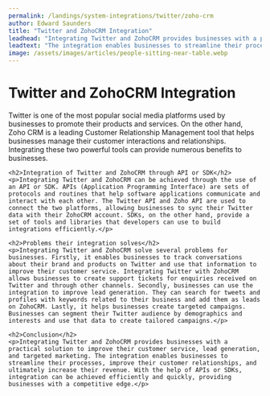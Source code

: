 ```yaml
---
permalink: /landings/system-integrations/twitter/zoho-crm
author: Edward Saunders
title: "Twitter and ZohoCRM Integration"
leadhead: "Integrating Twitter and ZohoCRM provides businesses with a practical solution to improve their customer service, lead generation, and targeted marketing"
leadtext: "The integration enables businesses to streamline their processes, improve their customer relationships, and ultimately increase their revenue. With the help of APIs or SDKs, integration can be achieved efficiently and quickly, providing businesses with a competitive edge."
image: /assets/images/articles/people-sitting-near-table.webp
---
```

<div class="arttext">	<h1>Twitter and ZohoCRM Integration</h1>
	<p>Twitter is one of the most popular social media platforms used by businesses to promote their products and services. On the other hand, Zoho CRM is a leading Customer Relationship Management tool that helps businesses manage their customer interactions and relationships. Integrating these two powerful tools can provide numerous benefits to businesses.</p>

	<h2>Integration of Twitter and ZohoCRM through API or SDK</h2>
	<p>Integrating Twitter and ZohoCRM can be achieved through the use of an API or SDK. APIs (Application Programming Interface) are sets of protocols and routines that help software applications communicate and interact with each other. The Twitter API and Zoho API are used to connect the two platforms, allowing businesses to sync their Twitter data with their ZohoCRM account. SDKs, on the other hand, provide a set of tools and libraries that developers can use to build integrations efficiently.</p>

	<h2>Problems their integration solves</h2>
	<p>Integrating Twitter and ZohoCRM solve several problems for businesses. Firstly, it enables businesses to track conversations about their brand and products on Twitter and use that information to improve their customer service. Integrating Twitter with ZohoCRM allows businesses to create support tickets for enquiries received on Twitter and through other channels. Secondly, businesses can use the integration to improve lead generation. They can search for tweets and profiles with keywords related to their business and add them as leads on ZohoCRM. Lastly, it helps businesses create targeted campaigns. Businesses can segment their Twitter audience by demographics and interests and use that data to create tailored campaigns.</p>

	<h2>Conclusion</h2>
	<p>Integrating Twitter and ZohoCRM provides businesses with a practical solution to improve their customer service, lead generation, and targeted marketing. The integration enables businesses to streamline their processes, improve their customer relationships, and ultimately increase their revenue. With the help of APIs or SDKs, integration can be achieved efficiently and quickly, providing businesses with a competitive edge.</p>
</div>